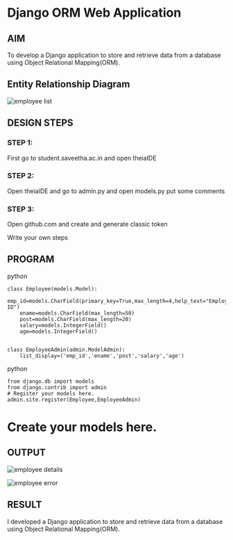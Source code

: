 # Django ORM Web Application

## AIM
To develop a Django application to store and retrieve data from a database using Object Relational Mapping(ORM).

## Entity Relationship Diagram

![employee list](https://user-images.githubusercontent.com/103949835/210123296-45827512-c320-4c2a-8f9f-d55952267dd3.png)


## DESIGN STEPS

### STEP 1:
First go to student.saveetha.ac.in and open theiaIDE

### STEP 2:
Open theiaIDE and go to admin.py and open models.py put some comments

### STEP 3:
Open github.com and create and generate classic token 

Write your own steps

## PROGRAM
python
```
class Employee(models.Model):
    emp_id=models.CharField(primary_key=True,max_length=4,help_text="Employee ID")
    ename=models.CharField(max_length=50)
    post=models.CharField(max_length=20)
    salary=models.IntegerField()
    age=models.IntegerField()


class EmployeeAdmin(admin.ModelAdmin):
    list_display=('emp_id','ename','post','salary','age')
```
python
```
from django.db import models
from django.contrib import admin
# Register your models here.
admin.site.register(Employee,EmployeeAdmin)
```


# Create your models here.




## OUTPUT

![employee details](https://user-images.githubusercontent.com/103949835/210123276-dc4220ff-7813-4759-bb0d-c2d63b666755.png)


![employee error](https://user-images.githubusercontent.com/103949835/210123283-eb7062f2-70df-4491-877b-41547317e70d.png)



## RESULT
I  developed a Django application to store and retrieve data from a database using Object Relational Mapping(ORM).
